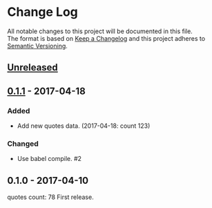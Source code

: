 # Change Log
All notable changes to this project will be documented in this file.  
The format is based on [Keep a Changelog](http://keepachangelog.com/)
and this project adheres to [Semantic Versioning](http://semver.org/).

## [Unreleased]

## [0.1.1] - 2017-04-18
### Added
- Add new quotes data. (2017-04-18: count 123)

### Changed
- Use babel compile. #2

## 0.1.0 - 2017-04-10
quotes count: 78
First release.

[Unreleased]: https://github.com/archco/wise-quotes-client/compare/v0.1.1...master
[0.1.1]: https://github.com/archco/wise-quotes-client/compare/v0.1.0...v0.1.1

